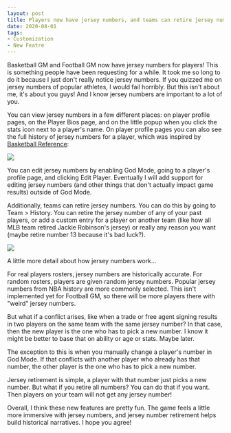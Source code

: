 ```yaml
---
layout: post
title: Players now have jersey numbers, and teams can retire jersey numbers of former players
date: 2020-08-01
tags:
- Customization
- New Featre
---
```


Basketball GM and Football GM now have jersey numbers for players! This is something people have been requesting for a while. It took me so long to do it because I just don't really notice jersey numbers. If you quizzed me on jersey numbers of popular athletes, I would fail horribly. But this isn't about me, it's about you guys! And I know jersey numbers are important to a lot of you.

You can view jersey numbers in a few different places: on player profile pages, on the Player Bios page, and on the little popup when you click the stats icon next to a player's name. On player profile pages you can also see the full history of jersey numbers for a player, which was inspired by [Basketball Reference](https://www.basketball-reference.com/players/o/outlatr01.html):

<!--more-->

<img src="/files/jersey-numbers-1.png" class="img-responsive" />

You can edit jersey numbers by enabling God Mode, going to a player's profile page, and clicking Edit Player. Eventually I will add support for editing jersey numbers (and other things that don't actually impact game results) outside of God Mode.

Additionally, teams can retire jersey numbers. You can do this by going to Team > History. You can retire the jersey number of any of your past players, or add a custom entry for a player on another team (like how all MLB team retired Jackie Robinson's jersey) or really any reason you want (maybe retire number 13 because it's bad luck?).

<a href="/files/jersey-numbers-2.png"><img src="/files/jersey-numbers-2.png" class="img-responsive"></a>

A little more detail about how jersey numbers work...

For real players rosters, jersey numbers are historically accurate. For random rosters, players are given random jersey numbers. Popular jersey numbers from NBA history are more commonly selected. This isn't implemented yet for Football GM, so there will be more players there with "weird" jersey numbers.

But what if a conflict arises, like when a trade or free agent signing results in two players on the same team with the same jersey number? In that case, then the new player is the one who has to pick a new number. I know it might be better to base that on ability or age or stats. Maybe later.

The exception to this is when you manually change a player's number in God Mode. If that conflicts with another player who already has that number, the other player is the one who has to pick a new number.

Jersey retirement is simple, a player with that number just picks a new number. But what if you retire all numbers? You can do that if you want. Then players on your team will not get any jersey number!

Overall, I think these new features are pretty fun. The game feels a little more immersive with jersey numbers, and jersey number retirement helps build historical narratives. I hope you agree!
